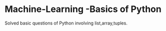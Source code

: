 # Machine-Learning -Basics of Python

Solved basic questions of Python involving list,array,tuples.

